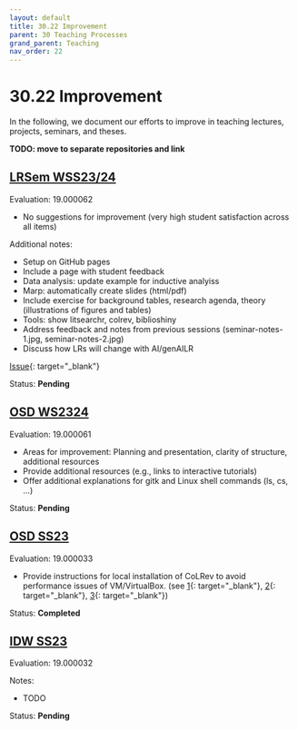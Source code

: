 ```yaml
---
layout: default
title: 30.22 Improvement
parent: 30 Teaching Processes
grand_parent: Teaching
nav_order: 22
---
```


# 30.22 Improvement

In the following, we document our efforts to improve in teaching lectures, projects, seminars, and theses.

**TODO: move to separate repositories and link**

## [LRSem WSS23/24](../34_seminars/34.02.lrsem-ws23-24.html)

Evaluation: 19.000062

- No suggestions for improvement (very high student satisfaction across all items)

Additional notes:

- Setup on GitHub pages
- Include a page with student feedback
- Data analysis: update example for inductive analyiss
- Marp: automatically create slides (html/pdf)
- Include exercise for background tables, research agenda, theory (illustrations of figures and tables)
- Tools: show litsearchr, colrev, biblioshiny
- Address feedback and notes from previous sessions (seminar-notes-1.jpg, seminar-notes-2.jpg)
- Discuss how LRs will change with AI/genAILR

[Issue](https://github.com/digital-work-lab/literature-review-seminar/issues/1){: target="_blank"} 

Status: **Pending**

## [OSD WS2324](../33_projects/33.02.osd-ws23-24.html)

Evaluation: 19.000061

- Areas for improvement: Planning and presentation, clarity of structure, additional resources
- Provide additional resources (e.g., links to interactive tutorials)
- Offer additional explanations for gitk and Linux shell commands (ls, cs, ...)

Status: **Pending**

## [OSD SS23](../33_projects/33.01.osd-ss23.html)

Evaluation: 19.000033

- Provide instructions for local installation of CoLRev to avoid performance issues of VM/VirtualBox. (see [1](https://github.com/CoLRev-Environment/colrev/pull/302){: target="_blank"}, [2](https://github.com/CoLRev-Environment/colrev/pull/303){: target="_blank"}, [3](https://github.com/CoLRev-Environment/colrev/pull/253){: target="_blank"})

Status: **Completed**

## [IDW SS23](../32_lectures/32.01.idw-ss23.html)

Evaluation: 19.000032

Notes:

- TODO

Status: **Pending**
